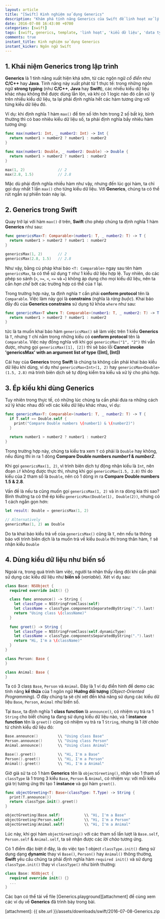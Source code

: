```yaml
---
layout: article
title: "[Swift] Kinh nghiệm sử dụng Generics"
description: "Khám phá tính năng Generics của Swift để linh hoạt xử lý các kiểu dữ liệu khác nhau"
date: 2016-07-08 16:43:00 +0700
categories: [swift]
tags: [swift, generics, template, 'linh hoạt', 'kiểu dữ liệu', 'data type']
comments: true
instant_title: Kinh nghiệm sử dụng Generics
instant_kicker: Ngôn ngữ Swift
---
```


## 1. Khái niệm Generics trong lập trình ##

**Generics** là 1 tính năng xuất hiện khá sớm, từ các ngôn ngữ *cổ điển* như **C/C++** hay **Java**. Tính năng này xuất phát từ 1 thực tế: trong những ngôn ngữ **strong typing** (như **C/C++**, **Java** hay **Swift**), các nhiều kiểu dữ liệu khác nhau không thể được dùng lẫn lộn, và khi có 1 logic nào đó cần xử lý trên nhiều kiểu dữ liệu, ta lại phải định nghĩa hết các hàm tương ứng với từng kiểu dữ liệu đó.

Ví dụ: khi định nghĩa 1 hàm `max()` để tìm số lớn hơn trong 2 số bất kỳ, bình thường thì có bao nhiêu kiểu dữ liệu số, ta phải định nghĩa bấy nhiêu hàm tương ứng:

```swift
func max(number1: Int, _ number2: Int) -> Int {
  return number1 > number2 ? number1 : number2
}

func max(number1: Double, _ number2: Double) -> Double {
  return number1 > number2 ? number1 : number2
}

max(1, 2)               // 2
max(2.8, 1.5)           // 2.8
```

Mặc dù phải định nghĩa nhiều hàm như vậy, nhưng đến lúc gọi hàm, ta chỉ gọi duy nhất 1 lần `max()` cho từng kiểu dữ liệu. Với **Generics**, chúng ta có thể rút ngắn sự phiền toán này lại.

## 2. Generics trong Swift ##

Quay trở lại với hàm `max()` ở trên, **Swift** cho phép chúng ta định nghĩa 1 hàm **Generics** như sau:

```swift
func genericsMax<T: Comparable>(number1: T, _ number2: T) -> T {
  return number1 > number2 ? number1 : number2
}

genericsMax(1, 2)       // 2
genericsMax(2.8, 1.5)   // 2.8
```

Như vậy, bằng cú pháp khai báo `<T: Comparable>` ngay sau tên hàm `genericsMax`, ta có thể sử dụng `T` như 1 kiểu dữ liệu hợp lệ. Tuy nhiên, do các phép so sánh (`>`, `>=`, `<`, `<=` và `=`) không áp dụng cho mọi kiểu dữ liệu, nên ta cần *hạn chế* bớt các trường hợp có thể của `T` lại.

Trong trường hợp này, ta định nghĩa `T` cần phải **conform protocol** tên là `Comparable`. Việc làm này gọi là **constrains** (nghĩa là *ràng buộc*). Khai báo đầy đủ của **Generics constrains** sử dụng từ khóa `where` như sau:

```swift
func genericsMax<T where T: Comparable>(number1: T, _ number2: T) -> T {
  return number1 > number2 ? number1 : number2
}
```

tức là ta muốn khai báo hàm `genericsMax()` sẽ làm việc trên 1 kiểu **Generics** là `T`, nhưng `T` chỉ nằm trong những kiểu có **conform protocol** tên là `Comparable`. Việc này đồng nghĩa với khi gọi `genericsMax("1", "2")` thì vẫn được, nhưng gọi `genericsMax([1], [2])` thì sẽ báo lỗi **Cannot invoke 'genericsMax' with an argument list of type ([Int], [Int])**

Cái hay của **Generics** trong **Swift** là chúng ta không cần phải khai báo kiểu dữ liệu khi dùng, ví dụ như `genericsMax<Int>(1, 2)` hay `genericsMax<Double>(1.5, 2.8)` mà trình biên dịch sẽ tự động kiểm tra kiểu và xử lý cho phù hợp.

## 3. Ép kiểu khi dùng Generics ##

Tuy nhiên trong thực tế, có những lúc chúng ta cần phải đưa ra những cách xử lý khác nhau đối với các kiểu dữ liệu khác nhau, ví dụ:

```swift
func genericsMax<T: Comparable>(number1: T, _ number2: T) -> T {
  if T.self == Double.self {
    print("Compare Double numbers \(number1) & \(number2)")
  }
  
  return number1 > number2 ? number1 : number2
}
```

Trong trường hợp này, chúng ta kiểu tra xem `T` có phải là `Double` hay không, nếu đúng thì in ra 1 dòng **Compare Double numbers _number1_ & _number2_**.

Khi gọi `genericsMax(1, 2)`, vì trình biên dịch tự động nhận kiểu là `Int`, nên đoạn `if` không được thực thi, nhưng khi gọi `genericsMax(1.5, 2.8)` thì do kiểu của 2 tham số là `Double`, nên có 1 dòng in ra **Compare Double numbers 1.5 & 2.8**.

Vấn đề là nếu ta cũng muốn gọi `genericsMax(1, 2)` và in ra dòng kia thì sao? Bình thường ta có thể ép kiểu `genericsMax(Double(1), Double(2))`, nhưng có 1 cách ngắn gọn hơn:

```swift
let result: Double = genericsMax(1, 2)

// Alternatively
genericsMax(1, 2) as Double
```

Do ta khai báo kiểu trả về của `genericsMax()` cũng là `T`, nên nếu ta thông báo với trình biên dịch là ta muốn trả về kiểu `Double` thì trong thân hàm, `T` sẽ nhận kiểu `Double`

## 4. Dùng kiểu dữ liệu như biến số ##
Ngoài ra, trong quá trình làm việc, người ta nhận thấy rằng đôi khi cần phải sử dụng các kiểu dữ liệu như **biến số** (*variable*). Xét ví dụ sau:

```swift
class Base: NSObject {
  required override init() {}

  class func announce() -> String {
    let classType = NSStringFromClass(self)
    let className = classType.componentsSeparatedByString(".").last!
    return "Using class \(className)"
  }
  
  func greet() -> String {
    let classType = NSStringFromClass(self.dynamicType)
    let className = classType.componentsSeparatedByString(".").last!
    return "Hi, I'm a \(className)"
  }
}

class Person: Base {
}

class Animal: Base {
}
```

Ta có 3 class `Base`, `Person` và `Animal`. Đây là 1 ví dụ điển hình để demo các tính năng **kế thừa** của 1 ngôn ngữ **Hướng đối tượng** (*Object-Oriented Programming*). Ở đây chúng ta sẽ chỉ xét đến khả năng sử dụng các kiểu dữ liệu `Base`, `Person`, `Animal` như biến số.

Tại `Base`, ta định nghĩa 1 **class function** là `announce()`, có nhiệm vụ trả ra 1 `String` cho biết chúng ta đang sử dụng kiểu dữ liệu nào, và 1 **instance function** tên là `greet()` cũng có nhiệm vụ trả ra 1 `String`, nhưng là 1 *lời chào* từ chính kiểu dữ liệu đó:

```swift
Base.announce()         \\ "Using class Base"
Person.announce()       \\ "Using class Person"
Animal.announce()       \\ "Using class Animal"

Base().greet()          \\ "Hi, I'm a Base"
Person().greet()        \\ "Hi, I'm a Person"
Animal().greet()        \\ "Hi, I'm a Animal"
```

Giờ giả sử ta có 1 hàm **Generics** tên là `objectGreeting()`, nhận vào 1 tham số `classType` là 1 trong 3 kiểu `Base`, `Person` & `Animal`, có nhiệm vụ: với mỗi kiểu giá trị tương ứng thì tạo 1 **instance** và gọi hàm `greet()`.

```swift
func objectGreeting<T: Base>(classType: T.Type) -> String {
  print(T.announce())
  return classType.init().greet()
}

objectGreeting(Base.self)           \\ "Hi, I'm a Base"
objectGreeting(Person.self)         \\ "Hi, I'm a Person"
objectGreeting(Animal.self)         \\ "Hi, I'm a Animal"
```

Lúc này, khi gọi hàm `objectGreeting()` với các tham số lần lượt là `Base.self`, `Person.self` & `Animal.self`, ta sẽ nhận được các *lời chào* tương ứng.

Có 1 điểm đặc biệt ở đây, là do việc tạo 1 object `classType.init()` đang sử dụng dạng **dynamic** thay vì `Base()`, `Person()` hay `Animal()` thông thường, **Swift** yêu cầu chúng ta phải định nghĩa hàm `required init()` và sử dụng `classType.init()` thay vì `classType()` như bình thường:

```swift
class Base: NSObject {
  required override init() {}
  ...
}
```

Các bạn có thể tải về file [Generics.playground][attachment] để cùng xem các ví dụ về **Generics** đã trình bày trong bài.

[attachment]:               {{ site.url }}/assets/downloads/swift/2016-07-08-Generics.zip
